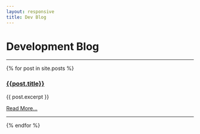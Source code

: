 ```yaml
---
layout: responsive
title: Dev Blog
---
```


# Development Blog

----

{% for post in site.posts %}
### [{{post.title}}]({{site.baseurl}}{{post.url}})
{{ post.excerpt }}

[Read More...]({{site.baseurl}}{{post.url}})

----
{% endfor %}